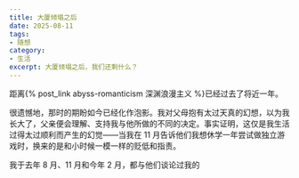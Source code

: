 ```yaml
---
title: 大厦倾塌之后
date: 2025-08-11
tags:
- 随想
category: 
- 生活
excerpt: 大厦倾塌之后，我们还剩什么？
---
```




距离{% post_link abyss-romanticism 深渊浪漫主义 %}已经过去了将近一年。

很遗憾地，那时的期盼如今已经化作泡影。我对父母抱有太过天真的幻想，以为我长大了，父亲便会理解、支持我与他所做的不同的决定。事实证明，这仅是我生活过得太过顺利而产生的幻觉——当我在 11 月告诉他们我想休学一年尝试做独立游戏时，换来的是和小时候一模一样的贬低和指责。

我于去年 8 月、11 月和今年 2 月，都与他们谈论过我的
